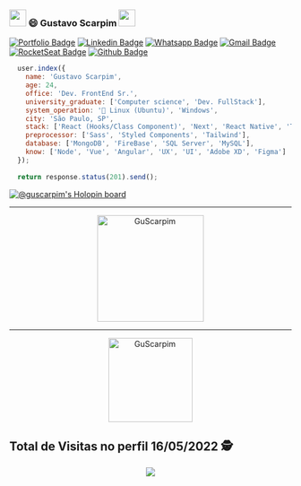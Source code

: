 ### <img src="https://media.giphy.com/media/hvRJCLFzcasrR4ia7z/giphy.gif" width="30px" height="30px"> 😄 Gustavo Scarpim <img src="https://github.com/TheDudeThatCode/TheDudeThatCode/blob/master/Assets/Mario_Hello_Big.gif" width="30px" height="30px"> 


[![Portfolio Badge](https://img.shields.io/badge/-Portfolio-6633cc?style=flat-square&logo=Elixir&logoColor=white&color=black&link=https://gustavoscarpim.com)](https://gustavoscarpim.com)
[![Linkedin Badge](https://img.shields.io/badge/-Linkedin-6633cc?style=flat-square&logo=Linkedin&logoColor=white&color=black&link=https://www.linkedin.com/in/GustavoScarpim/)](https://www.linkedin.com/in/GustavoScarpim/)
[![Whatsapp Badge](https://img.shields.io/badge/-WhatsApp-6633cc?style=flat-square&logo=Whatsapp&logoColor=white&color=black&link=https://whats.link/eduardojose)](https://api.whatsapp.com/send?phone=5511960625389&text=Ol%C3%A1%2C%20Gustavo!)
[![Gmail Badge](https://img.shields.io/badge/-Gmail-c14438?style=flat-square&logo=Gmail&logoColor=white&color=black&link=mailto:gustavoscarpim@gmail.com)](mailto:gustavoscarpim@gmail.com)
[![RocketSeat Badge](https://img.shields.io/badge/-RocketSeat-6633cc?style=flat-square&logo=Polymer-Project&logoColor=white&color=black&link=https://app.rocketseat.com.br/me/gustavoscarpim)](https://app.rocketseat.com.br/me/gustavoscarpim)
[![Github Badge](https://img.shields.io/badge/-GuScarpim-000?style=flat-square&logo=Github&logoColor=white&link=https://github.com/GuScarpim)](https://github.com/GuScarpim)

```javascript
  user.index({
    name: 'Gustavo Scarpim',
    age: 24,
    office: 'Dev. FrontEnd Sr.',
    university_graduate: ['Computer science', 'Dev. FullStack'],
    system_operation: '🐧 Linux (Ubuntu)', 'Windows',
    city: 'São Paulo, SP',
    stack: ['React (Hooks/Class Component)', 'Next', 'React Native', 'Typescript', 'JavaScript', 'ContextAPI', 'Redux', 'Jest', 'Cypress'],
    preprocessor: ['Sass', 'Styled Components', 'Tailwind'],
    database: ['MongoDB', 'FireBase', 'SQL Server', 'MySQL'],
    know: ['Node', 'Vue', 'Angular', 'UX', 'UI', 'Adobe XD', 'Figma']
  });
  
  return response.status(201).send();
```

[![@guscarpim's Holopin board](https://holopin.me/guscarpim)](https://holopin.io/@guscarpim)

<hr>
<dl align="center">
  <img height="190px" alt="GuScarpim" src="https://github-readme-streak-stats.herokuapp.com/?user=guscarpim&hide_border=true&theme=dark" />
</dl>
<hr>
<dl align="center">
   <img align="center" height="150px" alt="GuScarpim" src="https://github-readme-stats.vercel.app/api?username=guscarpim&count_private=true&show_icons=true&custom_title=Github%20Status&hide=issues&hide_border=true&theme=dark" />
</dl>

## Total de Visitas no perfil 16/05/2022 :detective: <br>
 <p align="center"> 
   <img alingn="center" src="https://profile-counter.glitch.me/guscarpim/count.svg" />
 </p>






